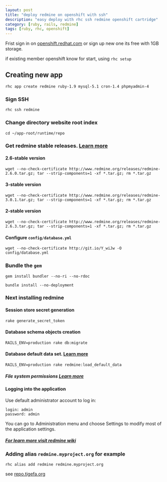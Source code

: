 ```yaml
---
layout: post
title: "deploy redmine on openshift with ssh"
description: "easy deploy with rhc ssh redmine openshift cartridge"
category: [ruby, rails, redmine]
tags: [ruby, rhc, openshift]
---
```


Frist sign in on [openshift.redhat.com](https://openshift.redhat.com/app/login) or sign up new one its free with 1GB storage.

if existing member openshift know for start, using `rhc setup`

## Creating new app

~~~
rhc app create redmine ruby-1.9 mysql-5.1 cron-1.4 phpmyadmin-4
~~~

### Sign SSH

~~~
rhc ssh redmine
~~~

### Change directory website root index

~~~
cd ~/app-root/runtime/repo
~~~

### Get redmine stable releases. [Learn more](http://via.tigefa.org/1nLiH6m)

#### 2.6-stable version

~~~
wget --no-check-certificate http://www.redmine.org/releases/redmine-2.6.0.tar.gz; tar --strip-components=1 -xf *.tar.gz; rm *.tar.gz
~~~

#### 3-stable version

~~~
wget --no-check-certificate http://www.redmine.org/releases/redmine-3.0.1.tar.gz; tar --strip-components=1 -xf *.tar.gz; rm *.tar.gz
~~~

#### 2-stable version

~~~
wget --no-check-certificate http://www.redmine.org/releases/redmine-2.6.3.tar.gz; tar --strip-components=1 -xf *.tar.gz; rm *.tar.gz
~~~

#### Configure `config/database.yml`

~~~
wget --no-check-certificate http://git.io/Y_wiJw -O config/database.yml
~~~

### Bundle the `gem`

~~~
gem install bundler --no-ri --no-rdoc
~~~

~~~
bundle install --no-deployment
~~~

### Next installing redmine

#### Session store secret generation

~~~
rake generate_secret_token
~~~

#### Database schema objects creation

~~~
RAILS_ENV=production rake db:migrate
~~~

#### Database default data set. [Learn more](http://via.tigefa.org/1em10I3)

~~~
RAILS_ENV=production rake redmine:load_default_data
~~~

##### File system permissions [Learn more](http://via.tigefa.org/MUOIvc)

#### Logging into the application

Use default administrator account to log in:

~~~
login: admin
password: admin
~~~

You can go to Administration menu and choose Settings to modify most of the application settings.

##### [For learn more visit redmine wiki](http://via.tigefa.org/1igVc0Z)

### Adding alias `redmine.myproject.org` for example

~~~
rhc alias add redmine redmine.myproject.org
~~~

see [repo.tigefa.org](http://repo.tigefa.org)
